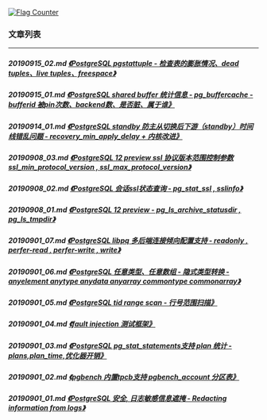 <a rel="nofollow" href="http://info.flagcounter.com/h9V1"  ><img src="http://s03.flagcounter.com/count/h9V1/bg_FFFFFF/txt_000000/border_CCCCCC/columns_2/maxflags_12/viewers_0/labels_0/pageviews_0/flags_0/"  alt="Flag Counter"  border="0"  ></a>  
  
### 文章列表  
----  
##### 20190915_02.md   [《PostgreSQL pgstattuple - 检查表的膨胀情况、dead tuples、live tuples、freespace》](20190915_02.md)  
##### 20190915_01.md   [《PostgreSQL shared buffer 统计信息 - pg_buffercache - bufferid 被pin次数、backend数、是否脏、属于谁》](20190915_01.md)  
##### 20190914_01.md   [《PostgreSQL standby 防主从切换后下游（standby）时间线错乱问题 - recovery_min_apply_delay + 内核改进》](20190914_01.md)  
##### 20190908_03.md   [《PostgreSQL 12 preview ssl 协议版本范围控制参数 ssl_min_protocol_version , ssl_max_protocol_version》](20190908_03.md)  
##### 20190908_02.md   [《PostgreSQL 会话ssl状态查询 - pg_stat_ssl , sslinfo》](20190908_02.md)  
##### 20190908_01.md   [《PostgreSQL 12 preview - pg_ls_archive_statusdir , pg_ls_tmpdir》](20190908_01.md)  
##### 20190901_07.md   [《PostgreSQL libpq 多后端连接倾向配置支持 - readonly , perfer-read , perfer-write , write》](20190901_07.md)  
##### 20190901_06.md   [《PostgreSQL 任意类型、任意数组 - 隐式类型转换 - anyelement anytype anydata anyarray commontype commonarray》](20190901_06.md)  
##### 20190901_05.md   [《PostgreSQL tid range scan - 行号范围扫描》](20190901_05.md)  
##### 20190901_04.md   [《fault injection 测试框架》](20190901_04.md)  
##### 20190901_03.md   [《PostgreSQL pg_stat_statements支持 plan 统计 - plans,plan_time,优化器开销》](20190901_03.md)  
##### 20190901_02.md   [《pgbench 内置tpcb支持 pgbench_account 分区表》](20190901_02.md)  
##### 20190901_01.md   [《PostgreSQL 安全, 日志敏感信息遮掩 - Redacting information from logs》](20190901_01.md)  
